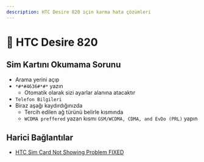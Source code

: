 ```yaml
---
description: HTC Desire 820 için karma hata çözümleri
---
```



# 📱 HTC Desire 820

## Sim Kartını Okumama Sorunu

- Arama yerini açıp
- `*#*#4636#*#*` yazın
  - Otomatik olarak sizi ayarlar alanına atacaktır
- `Telefon Bilgileri`
- Biraz aşağı kaydırdığınızda
  - Tercih edilen ağ türünü belirle kısmında
  - `WCDMA preffered` yazan kısmı `GSM/WCDMA, CDMA, and EvDo (PRL)` yapın

## Harici Bağlantılar

- [HTC Sim Card Not Showing Problem FIXED](https://www.youtube.com/watch?v=tayD5NVgug8)
